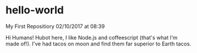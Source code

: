 # hello-world
My First Repositiory 02/10/2017 at 08:39

Hi Humans!
Hubot here, I like Node.js and coffeescript (that's what I'm made of!).
I've had tacos on moon and find them far superior to Earth tacos.
